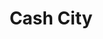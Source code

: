 ---
title: Cash City
slug: cash-city
updated-on: '2024-05-30T13:44:31.749Z'
created-on: '2024-05-30T13:41:46.671Z'
published-on: '2024-05-30T13:54:32.469Z'
f_city-state-2:
- cms/city/morristown-tn.md
- cms/city/murfreesboro-tn.md
- cms/city/midvale-ut.md
- cms/city/kailua-kona-hi.md
f_locations:
- cms/payday-loan/cash-city-6777.md
- cms/payday-loan/cash-city-6778.md
- cms/payday-loan/cash-city-6779.md
- cms/payday-loan/cash-city-6780.md
- cms/payday-loan/cash-city-6781.md
f_states:
- cms/state/tennessee.md
- cms/state/utah.md
- cms/state/hawaii.md
layout: '[company].html'
tags: company
---